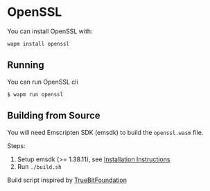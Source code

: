 # OpenSSL

You can install OpenSSL with:

```shell
wapm install openssl
```

## Running

You can run OpenSSL cli

```shell
$ wapm run openssl
```

## Building from Source

You will need Emscripten SDK (emsdk) to build the `openssl.wasm` file.

Steps:

1. Setup emsdk (>= 1.38.11), see
   [Installation Instructions](https://github.com/juj/emsdk#installation-instructions)
2. Run `./build.sh`

Build script inspired by
[TrueBitFoundation](https://github.com/TrueBitFoundation/wasm-ports/blob/master/openssl.sh)
